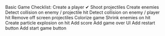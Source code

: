 Basic Game Checklist:
Create a player ✔
Shoot projectiles
Create enemies
Detect collision on enemy / projectile hit 
Detect collision on enemy / player hit 
Remove off screen projectiles 
Colorize game 
Shrink enemies on hit 
Create particle explosion on hit 
Add score 
Add game over UI 
Add restart button
Add start game button
